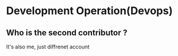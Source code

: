 # Development Operation(Devops)
## Who is the second contributor ?
It's also me, just diffrenet account
